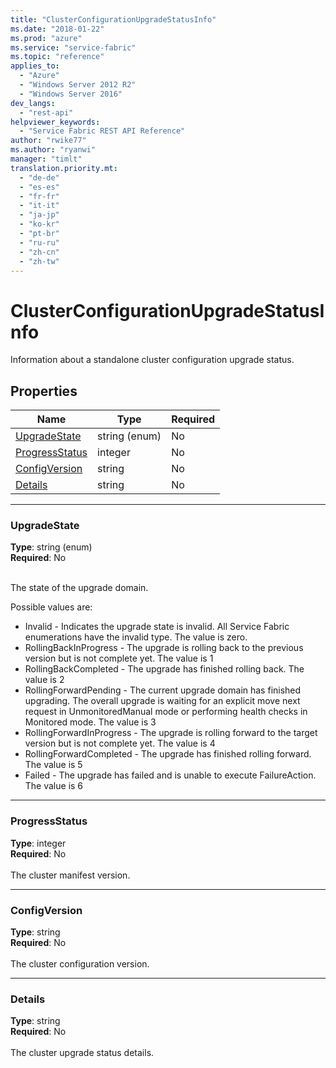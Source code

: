 ```yaml
---
title: "ClusterConfigurationUpgradeStatusInfo"
ms.date: "2018-01-22"
ms.prod: "azure"
ms.service: "service-fabric"
ms.topic: "reference"
applies_to: 
  - "Azure"
  - "Windows Server 2012 R2"
  - "Windows Server 2016"
dev_langs: 
  - "rest-api"
helpviewer_keywords: 
  - "Service Fabric REST API Reference"
author: "rwike77"
ms.author: "ryanwi"
manager: "timlt"
translation.priority.mt: 
  - "de-de"
  - "es-es"
  - "fr-fr"
  - "it-it"
  - "ja-jp"
  - "ko-kr"
  - "pt-br"
  - "ru-ru"
  - "zh-cn"
  - "zh-tw"
---
```

# ClusterConfigurationUpgradeStatusInfo

Information about a standalone cluster configuration upgrade status.

## Properties
| Name | Type | Required |
| --- | --- | --- |
| [UpgradeState](#upgradestate) | string (enum) | No |
| [ProgressStatus](#progressstatus) | integer | No |
| [ConfigVersion](#configversion) | string | No |
| [Details](#details) | string | No |

____
### UpgradeState
__Type__: string (enum) <br/>
__Required__: No<br/>
<br/>


The state of the upgrade domain.

Possible values are: 

  - Invalid - Indicates the upgrade state is invalid. All Service Fabric enumerations have the invalid type. The value is zero.
  - RollingBackInProgress - The upgrade is rolling back to the previous version but is not complete yet. The value is 1
  - RollingBackCompleted - The upgrade has finished rolling back. The value is 2
  - RollingForwardPending - The current upgrade domain has finished upgrading. The overall upgrade is waiting for an explicit move next request in UnmonitoredManual mode or performing health checks in Monitored mode. The value is 3
  - RollingForwardInProgress - The upgrade is rolling forward to the target version but is not complete yet. The value is 4
  - RollingForwardCompleted - The upgrade has finished rolling forward. The value is 5
  - Failed - The upgrade has failed and is unable to execute FailureAction. The value is 6



____
### ProgressStatus
__Type__: integer <br/>
__Required__: No<br/>
<br/>
The cluster manifest version.

____
### ConfigVersion
__Type__: string <br/>
__Required__: No<br/>
<br/>
The cluster configuration version.

____
### Details
__Type__: string <br/>
__Required__: No<br/>
<br/>
The cluster upgrade status details.
